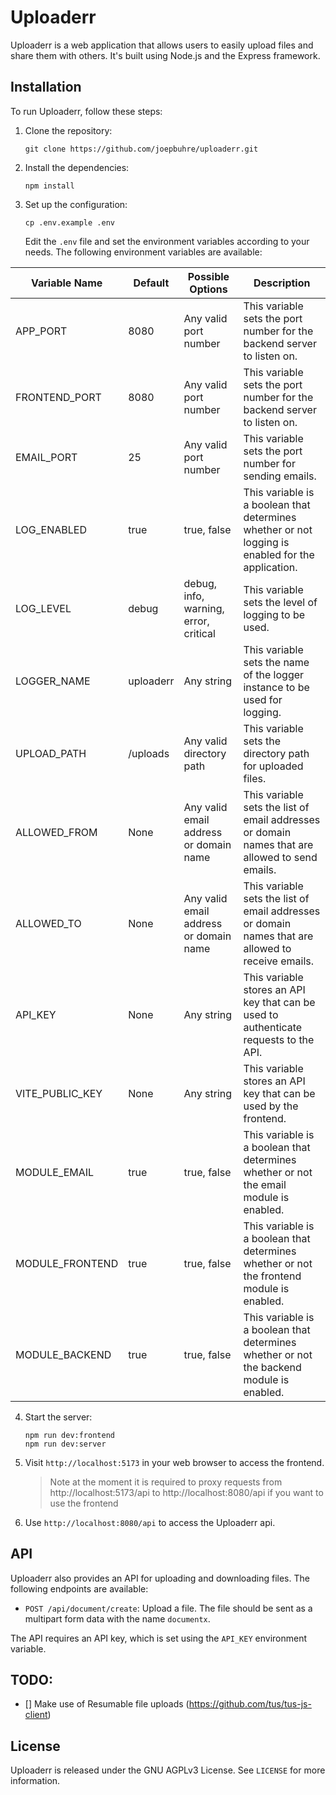 # Uploaderr

Uploaderr is a web application that allows users to easily upload files and share them with others. It's built using Node.js and the Express framework.

## Installation

To run Uploaderr, follow these steps:

1. Clone the repository:

   ```
   git clone https://github.com/joepbuhre/uploaderr.git
   ```
   
2. Install the dependencies:

   ```
   npm install
   ```
   
3. Set up the configuration:

   ```
   cp .env.example .env
   ```
   
   Edit the `.env` file and set the environment variables according to your needs. The following environment variables are available:



| Variable Name | Default | Possible Options | Description |
| --- | --- | --- | --- |
| APP_PORT | 8080 | Any valid port number | This variable sets the port number for the backend server to listen on. |
| FRONTEND_PORT | 8080 | Any valid port number | This variable sets the port number for the backend server to listen on. |
| EMAIL_PORT | 25 | Any valid port number | This variable sets the port number for sending emails. |
| LOG_ENABLED | true | true, false | This variable is a boolean that determines whether or not logging is enabled for the application. |
| LOG_LEVEL | debug | debug, info, warning, error, critical | This variable sets the level of logging to be used. |
| LOGGER_NAME | uploaderr | Any string | This variable sets the name of the logger instance to be used for logging. |
| UPLOAD_PATH | /uploads | Any valid directory path | This variable sets the directory path for uploaded files. |
| ALLOWED_FROM | None | Any valid email address or domain name | This variable sets the list of email addresses or domain names that are allowed to send emails. |
| ALLOWED_TO | None | Any valid email address or domain name | This variable sets the list of email addresses or domain names that are allowed to receive emails. |
| API_KEY | None | Any string | This variable stores an API key that can be used to authenticate requests to the API. |
| VITE_PUBLIC_KEY | None | Any string | This variable stores an API key that can be used by the frontend. |
| MODULE_EMAIL | true | true, false | This variable is a boolean that determines whether or not the email module is enabled. |
| MODULE_FRONTEND | true | true, false | This variable is a boolean that determines whether or not the frontend module is enabled. |
| MODULE_BACKEND | true | true, false | This variable is a boolean that determines whether or not the backend module is enabled. |

4. Start the server:

   ```
   npm run dev:frontend
   npm run dev:server
   ```
   
5. Visit `http://localhost:5173` in your web browser to access the frontend.
   > Note at the moment it is required to proxy requests from http://localhost:5173/api to http://localhost:8080/api if you want to use the frontend
6. Use `http://localhost:8080/api` to access the Uploaderr api.

## API

Uploaderr also provides an API for uploading and downloading files. The following endpoints are available:

- `POST /api/document/create`: Upload a file. The file should be sent as a multipart form data with the name `documentx`.

The API requires an API key, which is set using the `API_KEY` environment variable.


## TODO:
- [] Make use of Resumable file uploads (https://github.com/tus/tus-js-client)

## License

Uploaderr is released under the GNU AGPLv3 License. See `LICENSE` for more information.